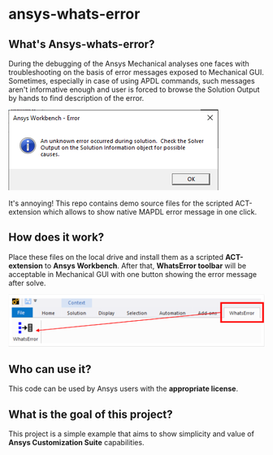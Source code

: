 # ansys-whats-error
## What's Ansys-whats-error?
During the debugging of the Ansys Mechanical analyses one faces with troubleshooting on the basis of error messages exposed to Mechanical GUI. Sometimes, especially in case of using APDL commands, such messages aren't informative enough and user is forced to browse the Solution Output by hands to find description of the error.

![Error message image](https://github.com/da-fedin/Ansys-whats-error/blob/main/WhatsError%20v1/WhatsError/images/message.PNG)

It's annoying! This repo contains demo source files for the scripted ACT-extension which allows to show native MAPDL error message in one click.
## How does it work?
Place these files on the local drive and install them as a scripted **ACT-extension** to **Ansys Workbench**. After that, **WhatsError toolbar** will be acceptable in Mechanical GUI with one button showing the error message after solve.

![bar image](https://github.com/da-fedin/Ansys-whats-error/blob/main/WhatsError%20v1/WhatsError/images/bar.PNG)

## Who can use it?
This code can be used by Ansys users with the **appropriate license**.
## What is the goal of this project?
This project is a simple example that aims to show simplicity and value of **Ansys Customization Suite** capabilities.
